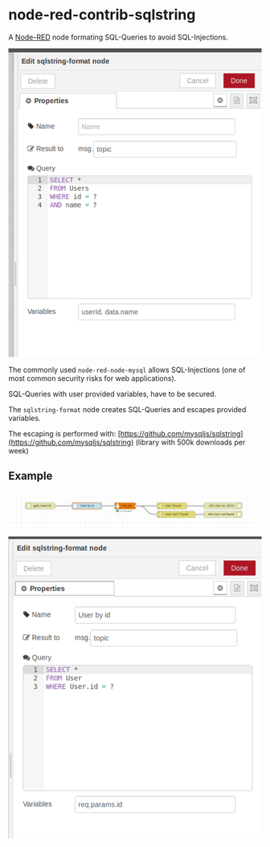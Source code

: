 # node-red-contrib-sqlstring

A [Node-RED](http://nodered.org) node formating SQL-Queries to avoid SQL-Injections.

![screenshot](images/screenshot.png)

The commonly used `node-red-node-mysql` allows SQL-Injections (one of most common security risks for web applications).

SQL-Queries with user provided variables, have to be secured.

The `sqlstring-format` node creates SQL-Queries and escapes provided variables.

The escaping is performed with: [https://github.com/mysqljs/sqlstring](https://github.com/mysqljs/sqlstring) (library with 500k downloads per week)

## Example
![example-flow](images/example-flow.png)
![example-properties](images/example-properties.png)
